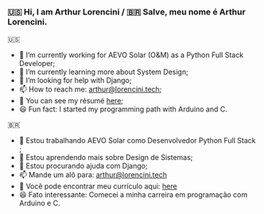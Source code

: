 ### 🇺🇸 Hi, I am Arthur Lorencini / 🇧🇷 Salve, meu nome é Arthur Lorencini.

🇺🇸
- 🔭 I’m currently working for AEVO Solar (O&M) as a Python Full Stack Developer;
- 🌱 I’m currently learning more about System Design;
- 🤔 I’m looking for help with Django;
- 📫 How to reach me: arthur@lorencini.tech;
- 🦾 You can see my résumé [here](https://lorencini.tech/);
- 😆 Fun fact: I started my programming path with Arduino and C. 

🇧🇷
- 🔭 Estou trabalhando AEVO Solar como Desenvolvedor Python Full Stack ;
- 🌱 Estou aprendendo mais sobre Design de Sistemas;
- 🤔 Estou procurando ajuda com Django;
- 📫 Mande um alô para: arthur@lorencini.tech
- 🦾 Você pode encontrar meu currículo aqui: [here](https://lorencini.tech/)
- 😆 Fato interessante: Comecei a minha carreira em programação com Arduino e C. 
